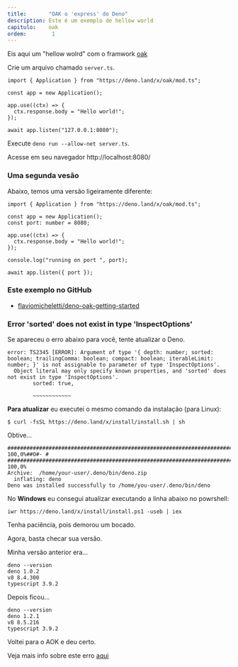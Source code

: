 ```yaml
---
title:       "OAK o 'express' do Deno"
description: Este é um exemplo de hellow world
capitulo:    oak
ordem:        1
---
```


Eis aqui um "hellow wolrd" com o framwork [oak](https://oakserver.github.io/oak/)

Crie um arquivo chamado `server.ts`.


    import { Application } from "https://deno.land/x/oak/mod.ts";

    const app = new Application();

    app.use((ctx) => {
      ctx.response.body = "Hello world!";
    });

    await app.listen("127.0.0.1:8080");


Execute `deno run --allow-net server.ts`.

Acesse em seu navegador http://localhost:8080/


### Uma segunda vesão

Abaixo, temos uma versão ligeiramente diferente:

    import { Application } from "https://deno.land/x/oak/mod.ts";

    const app = new Application();
    const port: number = 8080;

    app.use((ctx) => {
      ctx.response.body = "Hello world!";
    });

    console.log("running on port ", port);

    await app.listen({ port });


### Este exemplo no GitHub

- [flaviomicheletti/deno-oak-getting-started](https://github.com/flaviomicheletti/deno-oak-getting-started)



### Error 'sorted' does not exist in type 'InspectOptions'

Se apareceu o erro abaixo para você, tente atualizar o Deno.

    error: TS2345 [ERROR]: Argument of type '{ depth: number; sorted: boolean; trailingComma: boolean; compact: boolean; iterableLimit: number; }' is not assignable to parameter of type 'InspectOptions'.
      Object literal may only specify known properties, and 'sorted' does not exist in type 'InspectOptions'.
            sorted: true,

            ~~~~~~~~~~~~

__Para atualizar__ eu executei o mesmo comando da instalação (para Linux):


    $ curl -fsSL https://deno.land/x/install/install.sh | sh

Obtive...

    ######################################################################## 100,0%##O#- #                                                        ######################################################################## 100,0%
    Archive:  /home/your-user/.deno/bin/deno.zip
      inflating: deno
    Deno was installed successfully to /home/you-user/.deno/bin/deno

No __Windows__ eu consegui atualizar executando a linha abaixo no powrshell:


    iwr https://deno.land/x/install/install.ps1 -useb | iex

Tenha paciência, pois demorou um bocado.


Agora, basta checar sua versão.


Minha versão anterior era...

    deno --version
    deno 1.0.2
    v8 8.4.300
    typescript 3.9.2

Depois ficou...

    deno --version
    deno 1.2.1
    v8 8.5.216
    typescript 3.9.2

Voltei para o AOK e deu certo.

Veja mais info sobre este erro [aqui](https://github.com/denoland/deno/issues/6780)


